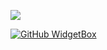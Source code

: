 ![](https://komarev.com/ghpvc/?username=EfsaneCalabria&color=green)


[![GitHub WidgetBox](https://github-widgetbox.vercel.app/api/profile?username=Jurredr&data=followers,repositories,stars,commits)](https://github.com/EfsaneCalabria)
